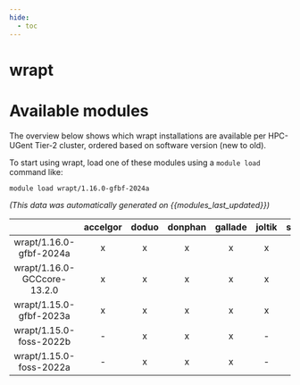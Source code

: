 ```yaml
---
hide:
  - toc
---
```


wrapt
=====

# Available modules


The overview below shows which wrapt installations are available per HPC-UGent Tier-2 cluster, ordered based on software version (new to old).

To start using wrapt, load one of these modules using a `module load` command like:

```shell
module load wrapt/1.16.0-gfbf-2024a
```

*(This data was automatically generated on {{modules_last_updated}})*  

| |accelgor|doduo|donphan|gallade|joltik|shinx|
| :---: | :---: | :---: | :---: | :---: | :---: | :---: |
|wrapt/1.16.0-gfbf-2024a|x|x|x|x|x|x|
|wrapt/1.16.0-GCCcore-13.2.0|x|x|x|x|x|x|
|wrapt/1.15.0-gfbf-2023a|x|x|x|x|x|x|
|wrapt/1.15.0-foss-2022b|-|x|x|x|-|-|
|wrapt/1.15.0-foss-2022a|-|x|x|x|-|-|
